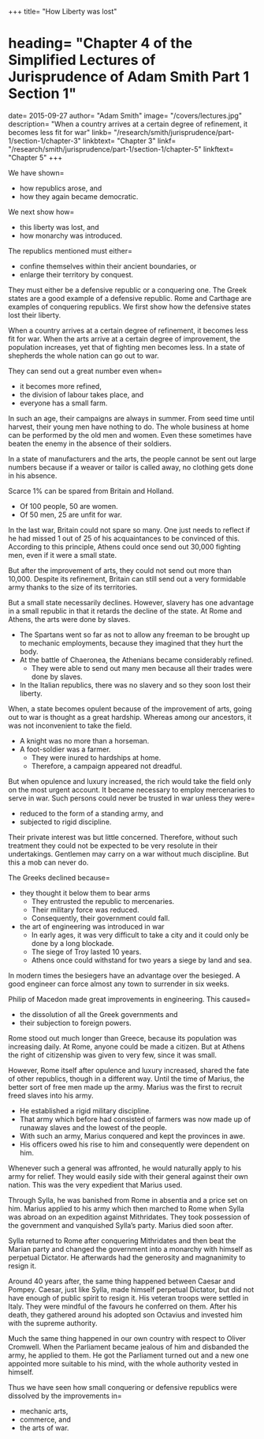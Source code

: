 +++
title=  "How Liberty was lost"
# heading=  "Chapter 4 of the Simplified Lectures of Jurisprudence of Adam Smith Part 1 Section 1"
date=  2015-09-27
author=  "Adam Smith"
image=  "/covers/lectures.jpg"
description=  "When a country arrives at a certain degree of refinement, it becomes less fit for war"
linkb=  "/research/smith/jurisprudence/part-1/section-1/chapter-3"
linkbtext=  "Chapter 3"
linkf=  "/research/smith/jurisprudence/part-1/section-1/chapter-5"
linkftext=  "Chapter 5"
+++

We have shown= 
- how republics arose, and
- how they again became democratic.

We next show how= 
- this liberty was lost, and
- how monarchy was introduced.

The republics mentioned must either= 
- confine themselves within their ancient boundaries, or
- enlarge their territory by conquest.

They must either be a defensive republic or a conquering one. The Greek states are a good example of a defensive republic. Rome and Carthage are examples of conquering republics. We first show how the defensive states lost their liberty.

When a country arrives at a certain degree of refinement, it becomes less fit for war. When the arts arrive at a certain degree of improvement, the population increases, yet that of fighting men becomes less. In a state of shepherds the whole nation can go out to war.

They can send out a great number even when= 
- it becomes more refined,
- the division of labour takes place, and
- everyone has a small farm.

In such an age, their campaigns are always in summer. From seed time until harvest, their young men have nothing to do. The whole business at home can be performed by the old men and women. Even these sometimes have beaten the enemy in the absence of their soldiers. 

In a state of manufacturers and the arts, the people cannot be sent out large numbers because if a weaver or tailor is called away, no clothing gets done in his absence.

Scarce 1% can be spared from Britain and Holland. 
- Of 100 people, 50 are women. 
- Of 50 men, 25 are unfit for war. 

In the last war, Britain could not spare so many. One just needs to reflect if he had missed 1 out of 25 of his acquaintances to be convinced of this. According to this principle, Athens could once send out 30,000 fighting men, even if it were a small state.

But after the improvement of arts, they could not send out more than 10,000. Despite its refinement, Britain can still send out a very formidable army thanks to the size of its territories.

But a small state necessarily declines. However, slavery has one advantage in a small republic in that it retards the decline of the state. At Rome and Athens, the arts were done by slaves.
- The Spartans went so far as not to allow any freeman to be brought up to mechanic employments, because they imagined that they hurt the body.
- At the battle of Chaeronea, the Athenians became considerably refined.
  - They were able to send out many men because all their trades were done by slaves.
- In the Italian republics, there was no slavery and so they soon lost their liberty.

When, a state becomes opulent because of the improvement of arts, going out to war is thought as a great hardship. Whereas among our ancestors, it was not inconvenient to take the field.
- A knight was no more than a horseman.
- A foot-soldier was a farmer.
  - They were inured to hardships at home. 
  - Therefore, a campaign appeared not dreadful.

But when opulence and luxury increased, the rich would take the field only on the most urgent account. It became necessary to employ mercenaries to serve in war. Such persons could never be trusted in war unless they were= 
- reduced to the form of a standing army, and
- subjected to rigid discipline.

Their private interest was but little concerned. Therefore, without such treatment they could not be expected to be very resolute in their undertakings. Gentlemen may carry on a war without much discipline. But this a mob can never do.


The Greeks declined because= 
- they thought it below them to bear arms
  - They entrusted the republic to mercenaries. 
  - Their military force was reduced. 
  - Consequently, their government could fall.
- the art of engineering was introduced in war <!-- improved -->
  - In early ages, it was very difficult to take a city and it could only be done by a long blockade.
  - The siege of Troy lasted 10 years.
  - Athens once could withstand for two years a siege by land and sea.

In modern times the besiegers have an advantage over the besieged. A good engineer can force almost any town to surrender in six weeks.

Philip of Macedon made great improvements in engineering. This caused= 
- the dissolution of all the Greek governments and
- their subjection to foreign powers.

Rome stood out much longer than Greece, because its population was increasing daily. At Rome, anyone could be made a citizen. But at Athens the right of citizenship was given to very few, since it was small.

However, Rome itself after opulence and luxury increased, shared the fate of other republics, though in a different way. Until the time of Marius, the better sort of free men made up the army. Marius was the first to recruit freed slaves into his army.
- He established a rigid military discipline.
- That army which before had consisted of farmers was now made up of runaway slaves and the lowest of the people.
- With such an army, Marius conquered and kept the provinces in awe.
- His officers owed his rise to him and consequently were dependent on him.
 
Whenever such a general was affronted, he would naturally apply to his army for relief. They would easily side with their general against their own nation. This was the very expedient that Marius used. 

Through Sylla, he was banished from Rome in absentia and a price set on him. Marius applied to his army which then marched to Rome when Sylla was abroad on an expedition against Mithridates. They took possession of the government and vanquished Sylla’s party. Marius died soon after.

Sylla returned to Rome after conquering Mithridates and then beat the Marian party and changed the government into a monarchy with himself as perpetual Dictator. He afterwards had the generosity and magnanimity to resign it.

Around 40 years after, the same thing happened between Caesar and Pompey. Caesar, just like Sylla, made himself perpetual Dictator, but did not have enough of public spirit to resign it. His veteran troops were settled in Italy. They were mindful of the favours he conferred on them. After his death, they gathered around his adopted son Octavius and invested him with the supreme authority.

Much the same thing happened in our own country with respect to Oliver Cromwell. When the Parliament became jealous of him and disbanded the army, he applied to them. He got the Parliament turned out and a new one appointed more suitable to his mind, with the whole authority vested in himself.
 
Thus we have seen how small conquering or defensive republics were dissolved by the improvements in= 
- mechanic arts,
- commerce, and
- the arts of war.
